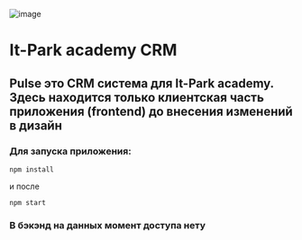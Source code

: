 ![image](https://github.com/user-attachments/assets/6ff497c0-c454-4987-ac2b-ce121410aa15)

# It-Park academy CRM

## Pulse это CRM система для It-Park academy. Здесь находится только клиентская часть приложения (frontend) до внесения изменений в дизайн

### Для запуска приложения:

```npm install```

и после 

```npm start```

### В бэкэнд на данных момент доступа нету



